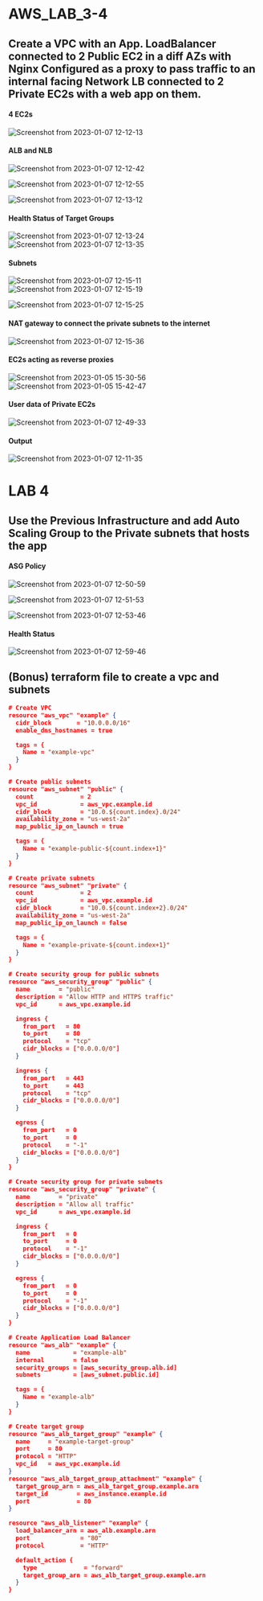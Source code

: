 # AWS_LAB_3-4

## Create a VPC with an App. LoadBalancer connected to 2 Public EC2 in a diff AZs with Nginx Configured as a proxy to pass traffic to an internal facing Network LB connected to 2 Private EC2s with a web app on them.

#### 4 EC2s

 ![Screenshot from 2023-01-07 12-12-13](https://user-images.githubusercontent.com/103090890/211149472-d5745f12-1cd9-4dc4-9868-5581fe213ad6.png)

#### ALB and NLB

 ![Screenshot from 2023-01-07 12-12-42](https://user-images.githubusercontent.com/103090890/211149494-a45fd1c3-a3ef-4d47-9c4d-75432a1a4068.png)

![Screenshot from 2023-01-07 12-12-55](https://user-images.githubusercontent.com/103090890/211149520-e22bb1c3-a010-4949-aa6d-95e96c512700.png)


![Screenshot from 2023-01-07 12-13-12](https://user-images.githubusercontent.com/103090890/211149530-2f5a8d9a-396c-4bc1-b8c5-4673be166ba6.png)

#### Health Status of Target Groups

![Screenshot from 2023-01-07 12-13-24](https://user-images.githubusercontent.com/103090890/211149547-e5f8655b-7119-4981-b417-c077a6ef8d28.png)
![Screenshot from 2023-01-07 12-13-35](https://user-images.githubusercontent.com/103090890/211149550-4c6ebe8e-365d-4e91-8e8a-7230ee65b8a9.png)

#### Subnets

![Screenshot from 2023-01-07 12-15-11](https://user-images.githubusercontent.com/103090890/211149570-a3269eb6-9d3c-4933-ba5e-0bffe7fae724.png)
![Screenshot from 2023-01-07 12-15-19](https://user-images.githubusercontent.com/103090890/211149575-de43c539-a8bc-4589-b745-eb0d133c0ad9.png)

![Screenshot from 2023-01-07 12-15-25](https://user-images.githubusercontent.com/103090890/211149583-211c56de-52c1-4463-95c9-8aa9bce63532.png)

#### NAT gateway to connect the private subnets to the internet
![Screenshot from 2023-01-07 12-15-36](https://user-images.githubusercontent.com/103090890/211149587-3ab149ad-59c2-4083-9de0-cab7c305ce51.png)

#### EC2s acting as reverse proxies

![Screenshot from 2023-01-05 15-30-56](https://user-images.githubusercontent.com/103090890/211149998-b029c9d8-0937-45c4-92f6-d373a43fb920.png)
![Screenshot from 2023-01-05 15-42-47](https://user-images.githubusercontent.com/103090890/211150000-2bed87bc-609a-4839-95d7-4e1ee12c6fac.png)


#### User data of Private EC2s


![Screenshot from 2023-01-07 12-49-33](https://user-images.githubusercontent.com/103090890/211149920-da07a1b3-b230-4e9f-8df2-202382aef05a.png)



#### Output 

![Screenshot from 2023-01-07 12-11-35](https://user-images.githubusercontent.com/103090890/211150006-cdeafdfa-dd9e-4bd2-ba8f-101e1adb42d0.png)

# LAB 4

## Use the Previous Infrastructure and add Auto Scaling Group to the Private subnets that hosts the app

#### ASG Policy


![Screenshot from 2023-01-07 12-50-59](https://user-images.githubusercontent.com/103090890/211150066-34a3b28c-985f-4ea5-860d-8f99fb8ca53e.png)


![Screenshot from 2023-01-07 12-51-53](https://user-images.githubusercontent.com/103090890/211150080-43dd4904-623b-4100-ae60-83803a8e59fb.png)


![Screenshot from 2023-01-07 12-53-46](https://user-images.githubusercontent.com/103090890/211150083-53eaa730-d67c-4fac-a0bb-a94e11036980.png)
#### Health Status 

![Screenshot from 2023-01-07 12-59-46](https://user-images.githubusercontent.com/103090890/211150087-9dcf8285-5c34-4004-9946-b223e3bb6398.jpg)



## (Bonus) terraform file to create a vpc and subnets
```JSON
# Create VPC
resource "aws_vpc" "example" {
  cidr_block       = "10.0.0.0/16"
  enable_dns_hostnames = true

  tags = {
    Name = "example-vpc"
  }
}

# Create public subnets
resource "aws_subnet" "public" {
  count             = 2
  vpc_id            = aws_vpc.example.id
  cidr_block        = "10.0.${count.index}.0/24"
  availability_zone = "us-west-2a"
  map_public_ip_on_launch = true

  tags = {
    Name = "example-public-${count.index+1}"
  }
}

# Create private subnets
resource "aws_subnet" "private" {
  count             = 2
  vpc_id            = aws_vpc.example.id
  cidr_block        = "10.0.${count.index+2}.0/24"
  availability_zone = "us-west-2a"
  map_public_ip_on_launch = false

  tags = {
    Name = "example-private-${count.index+1}"
  }
}

# Create security group for public subnets
resource "aws_security_group" "public" {
  name        = "public"
  description = "Allow HTTP and HTTPS traffic"
  vpc_id      = aws_vpc.example.id

  ingress {
    from_port   = 80
    to_port     = 80
    protocol    = "tcp"
    cidr_blocks = ["0.0.0.0/0"]
  }

  ingress {
    from_port   = 443
    to_port     = 443
    protocol    = "tcp"
    cidr_blocks = ["0.0.0.0/0"]
  }

  egress {
    from_port   = 0
    to_port     = 0
    protocol    = "-1"
    cidr_blocks = ["0.0.0.0/0"]
  }
}

# Create security group for private subnets
resource "aws_security_group" "private" {
  name        = "private"
  description = "Allow all traffic"
  vpc_id      = aws_vpc.example.id

  ingress {
    from_port   = 0
    to_port     = 0
    protocol    = "-1"
    cidr_blocks = ["0.0.0.0/0"]
  }

  egress {
    from_port   = 0
    to_port     = 0
    protocol    = "-1"
    cidr_blocks = ["0.0.0.0/0"]
  }
}

# Create Application Load Balancer
resource "aws_alb" "example" {
  name            = "example-alb"
  internal        = false
  security_groups = [aws_security_group.alb.id]
  subnets         = [aws_subnet.public.id]

  tags = {
    Name = "example-alb"
  }
}

# Create target group
resource "aws_alb_target_group" "example" {
  name     = "example-target-group"
  port     = 80
  protocol = "HTTP"
  vpc_id   = aws_vpc.example.id
}
resource "aws_alb_target_group_attachment" "example" {
  target_group_arn = aws_alb_target_group.example.arn
  target_id        = aws_instance.example.id
  port             = 80
}

resource "aws_alb_listener" "example" {
  load_balancer_arn = aws_alb.example.arn
  port              = "80"
  protocol          = "HTTP"

  default_action {
    type             = "forward"
    target_group_arn = aws_alb_target_group.example.arn
  }
}
```

